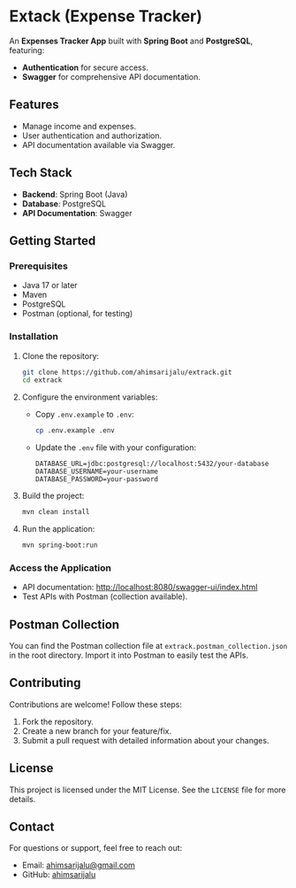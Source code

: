 # Extack (Expense Tracker)

An **Expenses Tracker App** built with **Spring Boot** and **PostgreSQL**, featuring:
- **Authentication** for secure access.
- **Swagger** for comprehensive API documentation.

## Features
- Manage income and expenses.
- User authentication and authorization.
- API documentation available via Swagger.

## Tech Stack
- **Backend**: Spring Boot (Java)
- **Database**: PostgreSQL
- **API Documentation**: Swagger

## Getting Started

### Prerequisites
- Java 17 or later
- Maven
- PostgreSQL
- Postman (optional, for testing)

### Installation
1. Clone the repository:
   ```bash
   git clone https://github.com/ahimsarijalu/extrack.git
   cd extrack
   ```

2. Configure the environment variables:
   - Copy `.env.example` to `.env`:
     ```bash
     cp .env.example .env
     ```
   - Update the `.env` file with your configuration:
     ```env
     DATABASE_URL=jdbc:postgresql://localhost:5432/your-database
     DATABASE_USERNAME=your-username
     DATABASE_PASSWORD=your-password
     ```

3. Build the project:
   ```bash
   mvn clean install
   ```

4. Run the application:
   ```bash
   mvn spring-boot:run
   ```

### Access the Application
- API documentation: [http://localhost:8080/swagger-ui/index.html](http://localhost:8080/swagger-ui/index.html)
- Test APIs with Postman (collection available).

## Postman Collection
You can find the Postman collection file at `extrack.postman_collection.json` in the root directory. Import it into Postman to easily test the APIs.

## Contributing
Contributions are welcome! Follow these steps:
1. Fork the repository.
2. Create a new branch for your feature/fix.
3. Submit a pull request with detailed information about your changes.

## License
This project is licensed under the MIT License. See the `LICENSE` file for more details.

## Contact
For questions or support, feel free to reach out:
- Email: [ahimsarijalu@gmail.com](mailto:ahimsarijalu@gmail.com)
- GitHub: [ahimsarijalu](https://github.com/ahimsarijalu)

